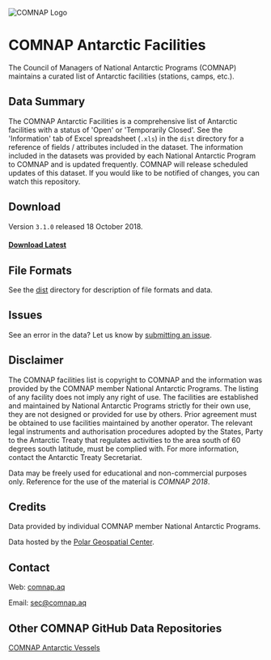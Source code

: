 ![COMNAP Logo](/img/comnap-logo-color.png)
# COMNAP Antarctic Facilities
The Council of Managers of National Antarctic Programs (COMNAP) maintains a curated list of Antarctic facilities (stations, camps, etc.).

## Data Summary
The COMNAP Antarctic Facilities is a comprehensive list of Antarctic facilities with a status of 'Open' or 'Temporarily Closed'. See the 'Information' tab of Excel spreadsheet (`.xls`) in the `dist` directory for a reference of fields / attributes included in the dataset. The information included in the datasets was provided by each National Antarctic Program to COMNAP and is updated frequently. COMNAP will release scheduled updates of this dataset. If you would like to be notified of changes, you can watch this repository.

## Download
Version `3.1.0` released 18 October 2018.

#### [Download Latest](https://github.com/PolarGeospatialCenter/comnap-antarctic-facilities/releases)

## File Formats
See the [dist](/dist) directory for description of file formats and data.

## Issues
See an error in the data? Let us know by [submitting an issue](https://github.com/PolarGeospatialCenter/comnap-antarctic-facilities/issues).

## Disclaimer
The COMNAP facilities list is copyright to COMNAP and the information was provided by the COMNAP member National Antarctic Programs. The listing of any facility does not imply any right of use. The facilities are established and maintained by National Antarctic Programs strictly for their own use, they are not designed or provided for use by others. Prior agreement must be obtained to use facilities maintained by another operator. The relevant legal instruments and authorisation procedures adopted by the States, Party to the Antarctic Treaty that regulates activities to the area south of 60 degrees south latitude, must be complied with. For more information, contact the Antarctic Treaty Secretariat.

Data may be freely used for educational and non-commercial purposes only. Reference for the use of the material is *COMNAP 2018*.

## Credits
Data provided by individual COMNAP member National Antarctic Programs.

Data hosted by the [Polar Geospatial Center](//www.pgc.umn.edu).

## Contact
Web: [comnap.aq](//comnap.aq)

Email: <sec@comnap.aq>

## Other COMNAP GitHub Data Repositories
[COMNAP Antarctic Vessels](https://github.com/PolarGeospatialCenter/comnap-antarctic-vessels)
